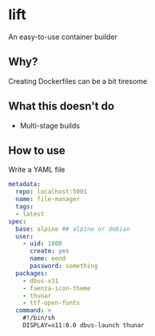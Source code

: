 # lift
An easy-to-use container builder


## Why?

Creating Dockerfiles can be a bit tiresome


## What this doesn't do

- Multi-stage builds


## How to use


Write a YAML file

```yaml
metadata:
  repo: localhost:5001
  name: file-manager
  tags:
  - latest
spec:
  base: alpine ## alpine or debian  
  user:
    - uid: 1000
      create: yes
      name: eend
      password: something
  packages:
    - dbus-x11
    - faenza-icon-theme
    - thunar
    - ttf-open-fonts
  command: >
    #!/bin/sh
    DISPLAY=x11:0.0 dbus-launch thunar
```
